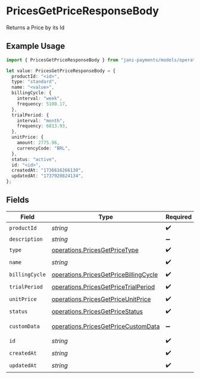 # PricesGetPriceResponseBody

Returns a Price by its Id

## Example Usage

```typescript
import { PricesGetPriceResponseBody } from "jani-payments/models/operations";

let value: PricesGetPriceResponseBody = {
  productId: "<id>",
  type: "standard",
  name: "<value>",
  billingCycle: {
    interval: "week",
    frequency: 5100.17,
  },
  trialPeriod: {
    interval: "month",
    frequency: 6813.93,
  },
  unitPrice: {
    amount: 2775.96,
    currencyCode: "BRL",
  },
  status: "active",
  id: "<id>",
  createdAt: "1736616266130",
  updatedAt: "1737920824134",
};
```

## Fields

| Field                                                                                          | Type                                                                                           | Required                                                                                       | Description                                                                                    |
| ---------------------------------------------------------------------------------------------- | ---------------------------------------------------------------------------------------------- | ---------------------------------------------------------------------------------------------- | ---------------------------------------------------------------------------------------------- |
| `productId`                                                                                    | *string*                                                                                       | :heavy_check_mark:                                                                             | N/A                                                                                            |
| `description`                                                                                  | *string*                                                                                       | :heavy_minus_sign:                                                                             | N/A                                                                                            |
| `type`                                                                                         | [operations.PricesGetPriceType](../../models/operations/pricesgetpricetype.md)                 | :heavy_check_mark:                                                                             | N/A                                                                                            |
| `name`                                                                                         | *string*                                                                                       | :heavy_check_mark:                                                                             | N/A                                                                                            |
| `billingCycle`                                                                                 | [operations.PricesGetPriceBillingCycle](../../models/operations/pricesgetpricebillingcycle.md) | :heavy_check_mark:                                                                             | N/A                                                                                            |
| `trialPeriod`                                                                                  | [operations.PricesGetPriceTrialPeriod](../../models/operations/pricesgetpricetrialperiod.md)   | :heavy_check_mark:                                                                             | N/A                                                                                            |
| `unitPrice`                                                                                    | [operations.PricesGetPriceUnitPrice](../../models/operations/pricesgetpriceunitprice.md)       | :heavy_check_mark:                                                                             | N/A                                                                                            |
| `status`                                                                                       | [operations.PricesGetPriceStatus](../../models/operations/pricesgetpricestatus.md)             | :heavy_check_mark:                                                                             | N/A                                                                                            |
| `customData`                                                                                   | [operations.PricesGetPriceCustomData](../../models/operations/pricesgetpricecustomdata.md)     | :heavy_minus_sign:                                                                             | Any valid JSON value                                                                           |
| `id`                                                                                           | *string*                                                                                       | :heavy_check_mark:                                                                             | N/A                                                                                            |
| `createdAt`                                                                                    | *string*                                                                                       | :heavy_check_mark:                                                                             | N/A                                                                                            |
| `updatedAt`                                                                                    | *string*                                                                                       | :heavy_check_mark:                                                                             | N/A                                                                                            |